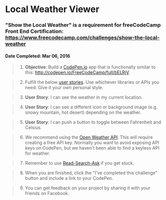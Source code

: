 # **Local Weather Viewer**
### **"Show the Local Weather"** is a requirement for freeCodeCamp Front End Certification: https://www.freecodecamp.com/challenges/show-the-local-weather
#### **Date Completed**: Mar 06, 2016

>1. **Objective**: Build a [CodePen.io]('https://codepen.io') app that is functionally similar to this: http://codepen.io/FreeCodeCamp/full/bELRjV.

>2. Fulfill the below [user stories]('https://en.wikipedia.org/wiki/User_story'). Use whichever libraries or APIs you need. Give it your own personal style.

>3. **User Story**: I can see the weather in my current location.

>4. **User Story**: I can see a different icon or background image (e.g. snowy mountain, hot desert) depending on the weather.

>5. **User Story**: I can push a button to toggle between Fahrenheit and Celsius.

>6. We recommend using the [Open Weather API]('https://openweathermap.org/current#geo'). This will require creating a free API key. Normally you want to avoid exposing API keys on CodePen, but we haven't been able to find a keyless API for weather.

>7. Remember to use [Read-Search-Ask]('https://github.com/FreeCodeCamp/freecodecamp/wiki/FreeCodeCamp-Get-Help') if you get stuck.

>8. When you are finished, click the "I've completed this challenge" button and include a link to your CodePen.

>9. You can get feedback on your project by sharing it with your friends on Facebook.
